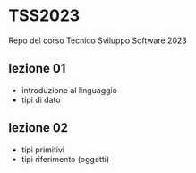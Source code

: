 # TSS2023
Repo del corso Tecnico Sviluppo Software 2023

## lezione 01

* introduzione al linguaggio
* tipi di dato

## lezione 02

* tipi primitivi
* tipi riferimento (oggetti)

